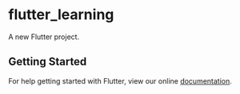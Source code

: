 # flutter_learning

A new Flutter project.

## Getting Started

For help getting started with Flutter, view our online
[documentation](https://flutter.io/).

